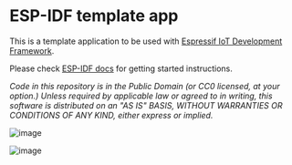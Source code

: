 ESP-IDF template app
====================

This is a template application to be used with [Espressif IoT Development Framework](https://github.com/espressif/esp-idf).

Please check [ESP-IDF docs](https://docs.espressif.com/projects/esp-idf/en/latest/get-started/index.html) for getting started instructions.

*Code in this repository is in the Public Domain (or CC0 licensed, at your option.)
Unless required by applicable law or agreed to in writing, this
software is distributed on an "AS IS" BASIS, WITHOUT WARRANTIES OR
CONDITIONS OF ANY KIND, either express or implied.*

![image](https://github.com/CHAIYAPRUK/ESP-WiFi-STA/assets/115066395/ac108b83-6f98-4767-839f-4a5dd72e46a7)

![image](https://github.com/CHAIYAPRUK/ESP-WiFi-STA/assets/115066395/333474f8-fcb9-4f98-a4be-9ae0cb9ac6c1)


